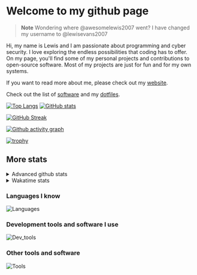 # Welcome to my github page

> **Note**
> Wondering where @awesomelewis2007 went? I have changed my username to @lewisevans2007

Hi, my name is Lewis and I am passionate about programming and cyber security. I love exploring the endless possibilities that coding has to offer. On my page, you'll find some of my personal projects and contributions to open-source software. Most of my projects are just for fun and for my own systems.

If you want to read more about me, please check out my [website](https://lewisevans2007.github.io/).

Check out the list of [software](https://github.com/lewisevans2007/lewisevans2007/blob/master/software.md) and my [dotfiles](https://github.com/lewisevans2007/dotfiles).

[![Top Langs](https://github-readme-stats.vercel.app/api/top-langs/?username=lewisevans2007&hide=html,css,jupyter%20notebook&langs_count=10&layout=donut&theme=transparent&exclude_repo=GPT-code-repository,Obsidian_vault)](https://github.com/anuraghazra/github-readme-stats) 
[![GitHub stats](https://github-readme-stats.vercel.app/api?username=lewisevans2007&show_icons=true&theme=transparent)](https://github.com/anuraghazra/github-readme-stats)

[![GitHub Streak](https://streak-stats.demolab.com?user=lewisevans2007&theme=transparent)](https://git.io/streak-stats)

[![Github activity graph](https://github-readme-activity-graph.vercel.app/graph?username=lewisevans2007&theme=github-compact&area=true)](https://github.com/ashutosh00710/github-readme-activity-graph)

[![trophy](https://github-profile-trophy.vercel.app/?username=lewisevans2007&theme=darkhub)](https://github.com/ryo-ma/github-profile-trophy)

## More stats
<details close>
<summary>Advanced github stats</summary>
<br>
  
![Metrics](https://raw.githubusercontent.com/lewisevans2007/lewisevans2007/master/github-metrics.svg)
  
</details>

<details close>
<summary>Wakatime stats</summary>
<br>

<!--START_SECTION:waka-->

```txt
Java             21 mins         █████▒░░░░░░░░░░░░░░░░░░░   21.27 %
C                20 mins         █████░░░░░░░░░░░░░░░░░░░░   19.67 %
Makefile         19 mins         ████▓░░░░░░░░░░░░░░░░░░░░   19.17 %
Vim Script       10 mins         ██▒░░░░░░░░░░░░░░░░░░░░░░   09.71 %
Python           7 mins          █▓░░░░░░░░░░░░░░░░░░░░░░░   07.33 %
Text             5 mins          █▒░░░░░░░░░░░░░░░░░░░░░░░   05.43 %
Assembly         5 mins          █▒░░░░░░░░░░░░░░░░░░░░░░░   05.34 %
HTML             4 mins          █░░░░░░░░░░░░░░░░░░░░░░░░   04.15 %
Markdown         3 mins          ▓░░░░░░░░░░░░░░░░░░░░░░░░   03.16 %
XML              2 mins          ▓░░░░░░░░░░░░░░░░░░░░░░░░   02.16 %
Other            0 secs          ▒░░░░░░░░░░░░░░░░░░░░░░░░   00.88 %
ca65 assembler   0 secs          ░░░░░░░░░░░░░░░░░░░░░░░░░   00.56 %
Ezhil            0 secs          ░░░░░░░░░░░░░░░░░░░░░░░░░   00.47 %
Git Config       0 secs          ░░░░░░░░░░░░░░░░░░░░░░░░░   00.18 %
Roff             0 secs          ░░░░░░░░░░░░░░░░░░░░░░░░░   00.16 %
```

<!--END_SECTION:waka-->
</details>

### Languages I know
![Languages](https://skillicons.dev/icons?i=python,cpp,cs,c,javascript,nodejs,dotnet,bash,css,html,rust)
### Development tools and software I use
![Dev_tools](https://skillicons.dev/icons?i=git,docker,github,googlecloud,vscode,visualstudio,raspberrypi,linux,powershell,replit)
### Other tools and software
![Tools](https://skillicons.dev/icons?i=blender,ps,pr,ai,xd,figma)
